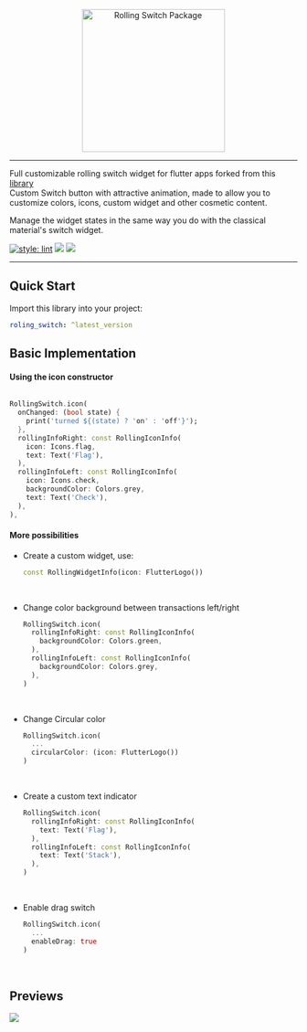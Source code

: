 <p align="center">
<img src="https://github.com/jamescardona11/rolling_switch/blob/main/img/logo.png?raw=true" height="250" alt="Rolling Switch Package" />
</p>

---

Full customizable rolling switch widget for flutter apps forked from this [library](https://github.com/cgustav/lite_rolling_switch)
</br>
Custom Switch button with attractive animation,
made to allow you to customize colors, icons, custom widget and other cosmetic content. 

Manage the widget states in the same way you do with the classical material's switch widget.

[![style: lint](https://img.shields.io/badge/style-lint-4BC0F5.svg)](https://pub.dev/packages/lint)   [![](https://img.shields.io/github/license/jamescardona11/rolling_switch)](https://github.com/jamescardona11/rolling_switch/blob/main/LICENSE) [![](https://img.shields.io/pub/v/rolling_switch)](https://pub.dev/packages/rolling_switch)

---
## Quick Start

Import this library into your project:

```yaml
roling_switch: ^latest_version
```



## Basic Implementation

#### Using the icon constructor
```dart

RollingSwitch.icon(
  onChanged: (bool state) {
    print('turned ${(state) ? 'on' : 'off'}');
  },
  rollingInfoRight: const RollingIconInfo(
    icon: Icons.flag,
    text: Text('Flag'),
  ),
  rollingInfoLeft: const RollingIconInfo(
    icon: Icons.check,
    backgroundColor: Colors.grey,
    text: Text('Check'),
  ),
),
```


#### More possibilities
- Create a custom widget, use: 
    ```dart
    const RollingWidgetInfo(icon: FlutterLogo())
    ```
</br>

- Change color background between transactions left/right
    ```dart
    RollingSwitch.icon(    
      rollingInfoRight: const RollingIconInfo(
        backgroundColor: Colors.green,
      ),
      rollingInfoLeft: const RollingIconInfo(
        backgroundColor: Colors.grey,
      ),
    )
    ```
</br>

- Change Circular color
    ```dart
    RollingSwitch.icon(
      ...
      circularColor: (icon: FlutterLogo())
    )
    ```
</br>

- Create a custom text indicator
    ```dart
    RollingSwitch.icon(    
      rollingInfoRight: const RollingIconInfo(
        text: Text('Flag'),
      ),
      rollingInfoLeft: const RollingIconInfo(
        text: Text('Stack'),
      ),
    )
    ```
</br>

- Enable drag switch
    ```dart
    RollingSwitch.icon(
      ...
      enableDrag: true
    )
    ```
</br>

## Previews

![](https://github.com/jamescardona11/rolling_switch/blob/main/img/example.gif?raw=true)
